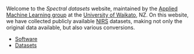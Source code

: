 Welcome to the *Spectral datasets* website, maintained by the [Applied Machine Learning group](https://www.data-mining.co.nz/)
at the [University of Waikato](https://www.cs.waikato.ac.nz/), NZ. On this website, we have collected
publicly available [NIRS](https://en.wikipedia.org/wiki/Near-infrared_spectroscopy) datasets, making not only
the original data available, but also various conversions. 

* [Software](software.md)
* [Datasets](datasets.md)
